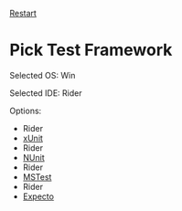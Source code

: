 [Restart](/docs/pickos.md)

# Pick Test Framework

Selected OS: Win

Selected IDE: Rider

Options:
 * Rider
 * [xUnit](result_Win_Rider_xUnit.md)
 * Rider
 * [NUnit](result_Win_Rider_NUnit.md)
 * Rider
 * [MSTest](result_Win_Rider_MSTest.md)
 * Rider
 * [Expecto](result_Win_Rider_Expecto.md)
